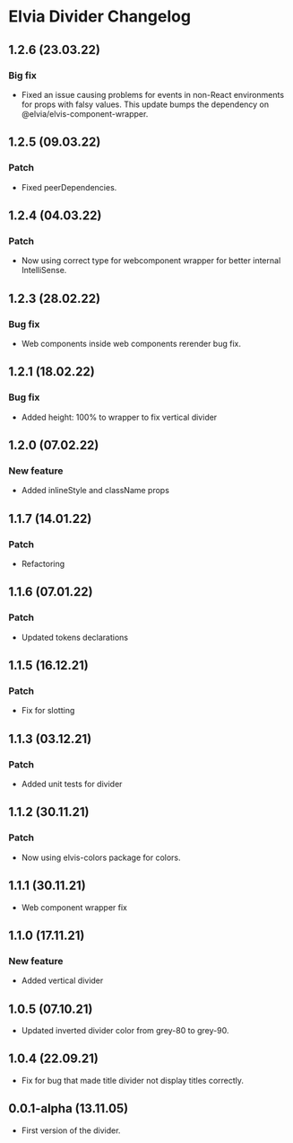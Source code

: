 # Elvia Divider Changelog

## 1.2.6 (23.03.22)

### Big fix

- Fixed an issue causing problems for events in non-React environments for props with falsy values. This
  update bumps the dependency on @elvia/elvis-component-wrapper.

## 1.2.5 (09.03.22)

### Patch

- Fixed peerDependencies.

## 1.2.4 (04.03.22)

### Patch

- Now using correct type for webcomponent wrapper for better internal IntelliSense.

## 1.2.3 (28.02.22)

### Bug fix

- Web components inside web components rerender bug fix.

## 1.2.1 (18.02.22)

### Bug fix

- Added height: 100% to wrapper to fix vertical divider

## 1.2.0 (07.02.22)

### New feature

- Added inlineStyle and className props

## 1.1.7 (14.01.22)

### Patch

- Refactoring

## 1.1.6 (07.01.22)

### Patch

- Updated tokens declarations

## 1.1.5 (16.12.21)

### Patch

- Fix for slotting

## 1.1.3 (03.12.21)

### Patch

- Added unit tests for divider

## 1.1.2 (30.11.21)

### Patch

- Now using elvis-colors package for colors.

## 1.1.1 (30.11.21)

- Web component wrapper fix

## 1.1.0 (17.11.21)

### New feature

- Added vertical divider

## 1.0.5 (07.10.21)

- Updated inverted divider color from grey-80 to grey-90.

## 1.0.4 (22.09.21)

- Fix for bug that made title divider not display titles correctly.

## 0.0.1-alpha (13.11.05)

- First version of the divider.

